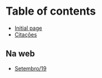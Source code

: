 # Table of contents

* [Initial page](README.md)
* [Citações](citacoes.md)

## Na web

* [Setembro/19](na-web/setembro-19.md)

